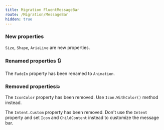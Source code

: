 ```yaml
---
title: Migration FluentMessageBar
route: /Migration/MessageBar
hidden: true
---
```


### New properties
  `Size`,  `Shape`, `AriaLive` are new properties.

### Renamed properties 🔃
  The `FadeIn` property has been renamed to `Animation`.
  
### Removed properties💥
  The `IconColor` property has been removed. Use `Icon.WithColor()` method instead.

  The `Intent.Custom` property has been removed. Don't use the `Intent` property and set `Icon` and `ChildContent` instead to customize the message bar.
